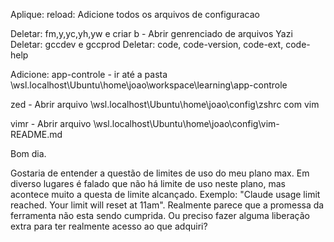 Aplique:
reload: Adicione todos os arquivos de configuracao

Deletar: fm,y,yc,yh,yw e criar b - Abrir genrenciado de arquivos Yazi
Deletar: gccdev e gccprod
Deletar: code, code-version, code-ext, code-help


Adicione:
app-controle - ir até a pasta \\wsl.localhost\Ubuntu\home\joao\workspace\learning\app-controle

zed - Abrir arquivo \\wsl.localhost\Ubuntu\home\joao\config\zshrc com vim

vimr - Abrir arquivo \\wsl.localhost\Ubuntu\home\joao\config\vim-README.md

Bom dia.

Gostaria de entender a questão de limites de uso do meu plano max. Em diverso lugares é falado que não há limite de uso neste plano, mas acontece muito a questa de limite alcançado. Exemplo: "Claude usage limit reached. Your limit will reset at 11am". Realmente parece que a promessa da ferramenta não esta sendo cumprida. Ou preciso fazer alguma liberação extra para ter realmente acesso ao que adquiri?
